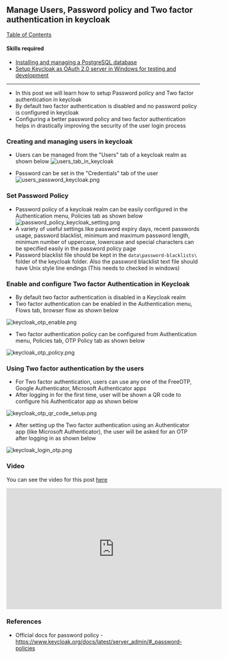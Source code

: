 ## Manage Users, Password policy and Two factor authentication in keycloak

[Table of Contents](https://nagasudhir.blogspot.com/2020/04/taming-python-table-of-contents.html)
<br>

#### Skills required
- [Installing and managing a PostgreSQL database](https://nagasudhir.blogspot.com/2021/12/installing-and-managing-postgresql.html)
- [Setup Keycloak as OAuth 2.0 server in Windows for testing and development](https://nagasudhir.blogspot.com/2023/04/setup-keycloak-as-oauth-20-server-in.html)

<hr>

- In this post we will learn how to setup Password policy and Two factor authentication in keycloak
-   By default two factor authentication is disabled and no password policy is configured in keycloak
-   Configuring a better password policy and two factor authentication helps in drastically improving the security of the user login process 

### Creating and managing users in keycloak
* Users can be managed from the "Users" tab of a keycloak realm as shown below
![users_tab_in_keycloak](https://github.com/nagasudhirpulla/taming_python/blob/master/blog/skills/assets/img/users_tab_in_keycloak.png?raw=true)
- Password can be set in the "Credentials" tab of the user
![users_password_keycloak.png](https://github.com/nagasudhirpulla/taming_python/blob/master/blog/skills/assets/img/users_password_keycloak.png?raw=true)
### Set Password Policy
- Password policy of a keycloak realm can be easily configured in the Authentication menu, Policies tab as shown below 
![password_policy_keycloak_setting.png](https://github.com/nagasudhirpulla/taming_python/blob/master/blog/skills/assets/img/password_policy_keycloak_setting.png?raw=true)
- A variety of useful settings like password expiry days, recent passwords usage, password blacklist, minimum and maximum password length, minimum number of uppercase, lowercase and special characters can be specified easily in the password policy page
- Password blacklist file should be kept in the `data\password-blacklists\` folder of the keycloak folder. Also the password blacklist text file should have Unix style line endings (This needs to checked in windows)

### Enable and configure Two factor Authentication in Keycloak
-  By default two factor authentication is disabled in a Keycloak realm
- Two factor authentication can be enabled in the Authentication menu, Flows tab, browser flow as shown below  

![keycloak_otp_enable.png](https://github.com/nagasudhirpulla/taming_python/blob/master/blog/skills/assets/img/keycloak_otp_enable.png?raw=true)
- Two factor authentication policy can be configured from Authentication menu, Policies tab, OTP Policy tab as shown below

![keycloak_otp_policy.png](https://github.com/nagasudhirpulla/taming_python/blob/master/blog/skills/assets/img/keycloak_otp_policy.png?raw=true)

### Using Two factor authentication by the users
* For Two factor authentication, users can use any one of the FreeOTP, Google Authenticator, Microsoft Authenticator apps
* After logging in for the first time,  user will be shown a QR code to configure his Authenticator app as shown below

![keycloak_otp_qr_code_setup.png](https://github.com/nagasudhirpulla/taming_python/blob/master/blog/skills/assets/img/keycloak_otp_qr_code_setup.png?raw=true)
* After setting up the Two factor authentication using an Authenticator app (like Microsoft Authenticator), the user will be asked for an OTP after logging in as shown below

 ![keycloak_login_otp.png](https://github.com/nagasudhirpulla/taming_python/blob/master/blog/skills/assets/img/keycloak_login_otp.png?raw=true)




### Video
You can see the video for this post [here](https://youtu.be/7404ir5oq4Q)

<iframe width="560" height="315" src="https://www.youtube.com/embed/7404ir5oq4Q" title="YouTube video player" frameborder="0" allow="accelerometer; autoplay; clipboard-write; encrypted-media; gyroscope; picture-in-picture; web-share" allowfullscreen></iframe>

### References
-   Official docs for password policy - https://www.keycloak.org/docs/latest/server_admin/#_password-policies

<!--stackedit_data:
eyJoaXN0b3J5IjpbMTQ0OTcwODUyLC0xMDQ0ODM0NTAyLC04ND
k2MzM4MSwtMTIzNTY3Mzg1NSwtMTA3NjI1NTA3OCw0MTMzMzk2
NywtNjY0NzkxMDI2LDExMTk4Nzg2MDAsLTIwNzg0ODU5NzMsMT
EyMzIyNzU0NV19
-->
